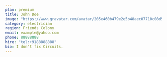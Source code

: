 ```yaml
---
plan: premium
title: John Doe
image: "https://www.gravatar.com/avatar/205e460b479e2e5b48aec07710c08d50?s=200"
category: electrician
region: Friends Colony
email: example@yahoo.com
phone: 88888888
hire: "tel:+9188888888"
bio: I don't fix Circuits.
---
```

